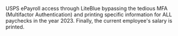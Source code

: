 USPS ePayroll access through LiteBlue bypassing the tedious MFA (Multifactor Authentication) and printing specific information for ALL paychecks in the year 2023. Finally, the current employee's salary is printed.
